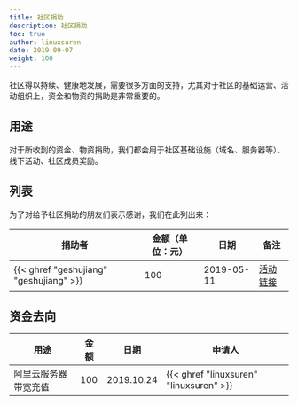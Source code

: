 ```yaml
---
title: 社区捐助
description: 社区捐助
toc: true
author: linuxsuren
date: 2019-09-07
weight: 100
---
```


社区得以持续、健康地发展，需要很多方面的支持，尤其对于社区的基础运营、活动组织上，资金和物资的捐助是非常重要的。

## 用途

对于所收到的资金、物资捐助，我们都会用于社区基础设施（域名、服务器等）、线下活动、社区成员奖励。

## 列表

为了对给予社区捐助的朋友们表示感谢，我们在此列出来：

|捐助者|金额（单位：元）|日期|备注|
|---|---|---|---|
|{{< ghref "geshujiang" "geshujiang" >}}|100|2019-05-11|[活动链接](https://jenkins-zh.cn/event/beijing-2019-06-22/)|

## 资金去向

|用途|金额|日期|申请人|
|---|---|---|---|
|阿里云服务器带宽充值|100|2019.10.24|{{< ghref "linuxsuren" "linuxsuren" >}}|

